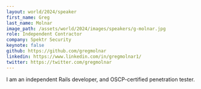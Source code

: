 ```yaml
---
layout: world/2024/speaker
first_name: Greg
last_name: Molnar
image_path: /assets/world/2024/images/speakers/g-molnar.jpg
role: Independent Contractor
company: Spektr Security
keynote: false
github: https://github.com/gregmolnar
linkedin: https://www.linkedin.com/in/gregmolnar1/
twitter: https://twitter.com/gregmolnar
---
```


I am an independent Rails developer, and OSCP-certified penetration tester.

